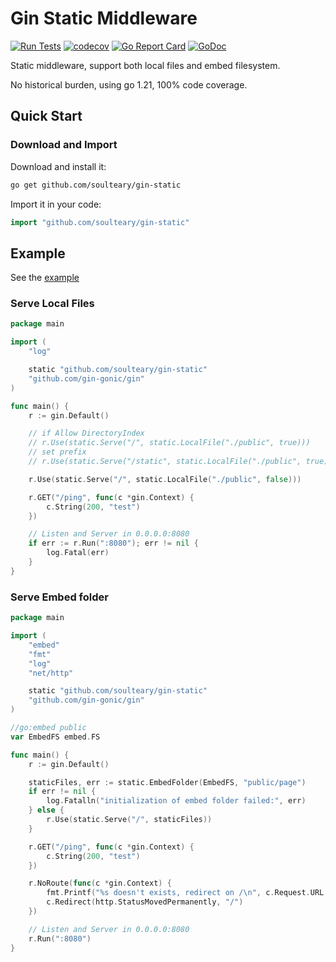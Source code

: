 # Gin Static Middleware

[![Run Tests](https://github.com/soulteary/gin-static/actions/workflows/go.yml/badge.svg)](https://github.com/soulteary/gin-static/actions/workflows/go.yml)
[![codecov](https://codecov.io/gh/soulteary/gin-static/graph/badge.svg?token=8Z9AVSBNMG)](https://codecov.io/gh/soulteary/gin-static)
[![Go Report Card](https://goreportcard.com/badge/github.com/soulteary/gin-static)](https://goreportcard.com/report/github.com/soulteary/gin-static)
[![GoDoc](https://godoc.org/github.com/soulteary/gin-static?status.svg)](https://godoc.org/github.com/soulteary/gin-static)

Static middleware, support both local files and embed filesystem.

No historical burden, using go 1.21, 100% code coverage.

## Quick Start

### Download and Import

Download and install it:

```bash
go get github.com/soulteary/gin-static
```

Import it in your code:

```go
import "github.com/soulteary/gin-static"
```

## Example

See the [example](example)

### Serve Local Files

[local files]:# (example/simple/main.go)

```go
package main

import (
	"log"

	static "github.com/soulteary/gin-static"
	"github.com/gin-gonic/gin"
)

func main() {
	r := gin.Default()

	// if Allow DirectoryIndex
	// r.Use(static.Serve("/", static.LocalFile("./public", true)))
	// set prefix
	// r.Use(static.Serve("/static", static.LocalFile("./public", true)))

	r.Use(static.Serve("/", static.LocalFile("./public", false)))

	r.GET("/ping", func(c *gin.Context) {
		c.String(200, "test")
	})

	// Listen and Server in 0.0.0.0:8080
	if err := r.Run(":8080"); err != nil {
		log.Fatal(err)
	}
}
```

### Serve Embed folder

[embedmd]:# (example/embed/main.go)

```go
package main

import (
	"embed"
	"fmt"
	"log"
	"net/http"

	static "github.com/soulteary/gin-static"
	"github.com/gin-gonic/gin"
)

//go:embed public
var EmbedFS embed.FS

func main() {
	r := gin.Default()

	staticFiles, err := static.EmbedFolder(EmbedFS, "public/page")
	if err != nil {
		log.Fatalln("initialization of embed folder failed:", err)
	} else {
		r.Use(static.Serve("/", staticFiles))
	}

	r.GET("/ping", func(c *gin.Context) {
		c.String(200, "test")
	})

	r.NoRoute(func(c *gin.Context) {
		fmt.Printf("%s doesn't exists, redirect on /\n", c.Request.URL.Path)
		c.Redirect(http.StatusMovedPermanently, "/")
	})

	// Listen and Server in 0.0.0.0:8080
	r.Run(":8080")
}
```
